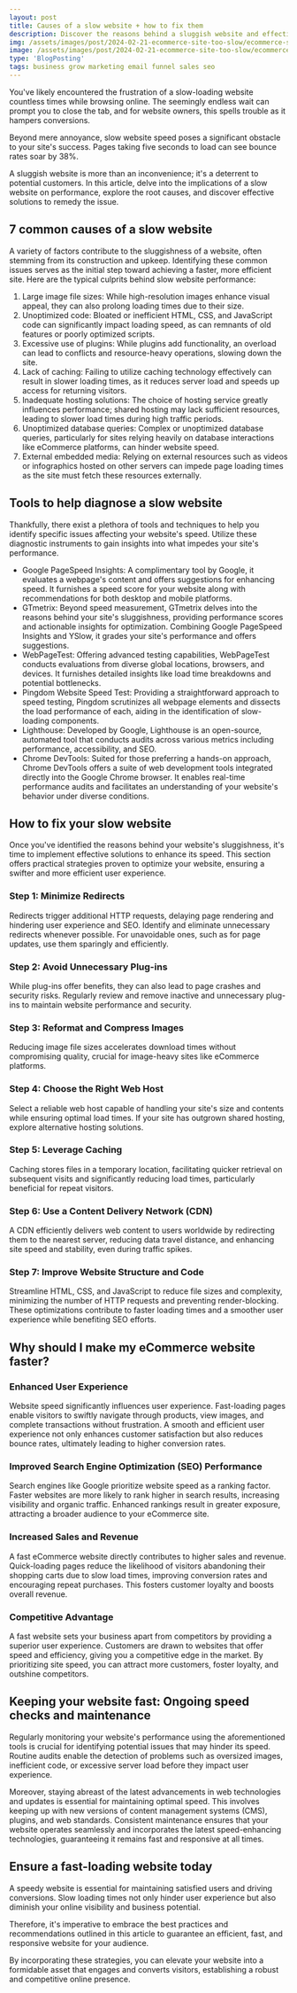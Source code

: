 ```yaml
---
layout: post
title: Causes of a slow website + how to fix them
description: Discover the reasons behind a sluggish website and effective solutions to enhance its speed. Uncover insights to optimize your site's performance and elevate user experience.
img: /assets/images/post/2024-02-21-ecommerce-site-too-slow/ecommerce-site-too-slow.jpg
image: /assets/images/post/2024-02-21-ecommerce-site-too-slow/ecommerce-site-too-slow.jpg
type: 'BlogPosting'
tags: business grow marketing email funnel sales seo
---
```


You've likely encountered the frustration of a slow-loading website countless times while browsing online. The seemingly endless wait can prompt you to close the tab, and for website owners, this spells trouble as it hampers conversions.

Beyond mere annoyance, slow website speed poses a significant obstacle to your site's success. Pages taking five seconds to load can see bounce rates soar by 38%.

A sluggish website is more than an inconvenience; it's a deterrent to potential customers. In this article, delve into the implications of a slow website on performance, explore the root causes, and discover effective solutions to remedy the issue.

## 7 common causes of a slow website 
A variety of factors contribute to the sluggishness of a website, often stemming from its construction and upkeep. Identifying these common issues serves as the initial step toward achieving a faster, more efficient site. Here are the typical culprits behind slow website performance:

1. Large image file sizes: While high-resolution images enhance visual appeal, they can also prolong loading times due to their size.
2. Unoptimized code: Bloated or inefficient HTML, CSS, and JavaScript code can significantly impact loading speed, as can remnants of old features or poorly optimized scripts.
3. Excessive use of plugins: While plugins add functionality, an overload can lead to conflicts and resource-heavy operations, slowing down the site.
4. Lack of caching: Failing to utilize caching technology effectively can result in slower loading times, as it reduces server load and speeds up access for returning visitors.
5. Inadequate hosting solutions: The choice of hosting service greatly influences performance; shared hosting may lack sufficient resources, leading to slower load times during high traffic periods.
6. Unoptimized database queries: Complex or unoptimized database queries, particularly for sites relying heavily on database interactions like eCommerce platforms, can hinder website speed.
7. External embedded media: Relying on external resources such as videos or infographics hosted on other servers can impede page loading times as the site must fetch these resources externally.

## Tools to help diagnose a slow website 
Thankfully, there exist a plethora of tools and techniques to help you identify specific issues affecting your website's speed. Utilize these diagnostic instruments to gain insights into what impedes your site's performance.

- Google PageSpeed Insights: A complimentary tool by Google, it evaluates a webpage's content and offers suggestions for enhancing speed. It furnishes a speed score for your website along with recommendations for both desktop and mobile platforms.
- GTmetrix: Beyond speed measurement, GTmetrix delves into the reasons behind your site's sluggishness, providing performance scores and actionable insights for optimization. Combining Google PageSpeed Insights and YSlow, it grades your site's performance and offers suggestions.
- WebPageTest: Offering advanced testing capabilities, WebPageTest conducts evaluations from diverse global locations, browsers, and devices. It furnishes detailed insights like load time breakdowns and potential bottlenecks.
- Pingdom Website Speed Test: Providing a straightforward approach to speed testing, Pingdom scrutinizes all webpage elements and dissects the load performance of each, aiding in the identification of slow-loading components.
- Lighthouse: Developed by Google, Lighthouse is an open-source, automated tool that conducts audits across various metrics including performance, accessibility, and SEO.
- Chrome DevTools: Suited for those preferring a hands-on approach, Chrome DevTools offers a suite of web development tools integrated directly into the Google Chrome browser. It enables real-time performance audits and facilitates an understanding of your website's behavior under diverse conditions.

## How to fix your slow website 
Once you've identified the reasons behind your website's sluggishness, it's time to implement effective solutions to enhance its speed. This section offers practical strategies proven to optimize your website, ensuring a swifter and more efficient user experience.

### Step 1: Minimize Redirects
Redirects trigger additional HTTP requests, delaying page rendering and hindering user experience and SEO. Identify and eliminate unnecessary redirects whenever possible. For unavoidable ones, such as for page updates, use them sparingly and efficiently.

### Step 2: Avoid Unnecessary Plug-ins
While plug-ins offer benefits, they can also lead to page crashes and security risks. Regularly review and remove inactive and unnecessary plug-ins to maintain website performance and security.

### Step 3: Reformat and Compress Images
Reducing image file sizes accelerates download times without compromising quality, crucial for image-heavy sites like eCommerce platforms.

### Step 4: Choose the Right Web Host
Select a reliable web host capable of handling your site's size and contents while ensuring optimal load times. If your site has outgrown shared hosting, explore alternative hosting solutions.

### Step 5: Leverage Caching
Caching stores files in a temporary location, facilitating quicker retrieval on subsequent visits and significantly reducing load times, particularly beneficial for repeat visitors.

### Step 6: Use a Content Delivery Network (CDN)
A CDN efficiently delivers web content to users worldwide by redirecting them to the nearest server, reducing data travel distance, and enhancing site speed and stability, even during traffic spikes.

### Step 7: Improve Website Structure and Code
Streamline HTML, CSS, and JavaScript to reduce file sizes and complexity, minimizing the number of HTTP requests and preventing render-blocking. These optimizations contribute to faster loading times and a smoother user experience while benefiting SEO efforts.

## Why should I make my eCommerce website faster? 
### Enhanced User Experience
Website speed significantly influences user experience. Fast-loading pages enable visitors to swiftly navigate through products, view images, and complete transactions without frustration. A smooth and efficient user experience not only enhances customer satisfaction but also reduces bounce rates, ultimately leading to higher conversion rates.

### Improved Search Engine Optimization (SEO) Performance
Search engines like Google prioritize website speed as a ranking factor. Faster websites are more likely to rank higher in search results, increasing visibility and organic traffic. Enhanced rankings result in greater exposure, attracting a broader audience to your eCommerce site.

### Increased Sales and Revenue
A fast eCommerce website directly contributes to higher sales and revenue. Quick-loading pages reduce the likelihood of visitors abandoning their shopping carts due to slow load times, improving conversion rates and encouraging repeat purchases. This fosters customer loyalty and boosts overall revenue.

### Competitive Advantage
A fast website sets your business apart from competitors by providing a superior user experience. Customers are drawn to websites that offer speed and efficiency, giving you a competitive edge in the market. By prioritizing site speed, you can attract more customers, foster loyalty, and outshine competitors.

## Keeping your website fast: Ongoing speed checks and maintenance
Regularly monitoring your website's performance using the aforementioned tools is crucial for identifying potential issues that may hinder its speed. Routine audits enable the detection of problems such as oversized images, inefficient code, or excessive server load before they impact user experience.

Moreover, staying abreast of the latest advancements in web technologies and updates is essential for maintaining optimal speed. This involves keeping up with new versions of content management systems (CMS), plugins, and web standards. Consistent maintenance ensures that your website operates seamlessly and incorporates the latest speed-enhancing technologies, guaranteeing it remains fast and responsive at all times.

## Ensure a fast-loading website today 
A speedy website is essential for maintaining satisfied users and driving conversions. Slow loading times not only hinder user experience but also diminish your online visibility and business potential. 

Therefore, it's imperative to embrace the best practices and recommendations outlined in this article to guarantee an efficient, fast, and responsive website for your audience. 

By incorporating these strategies, you can elevate your website into a formidable asset that engages and converts visitors, establishing a robust and competitive online presence.
